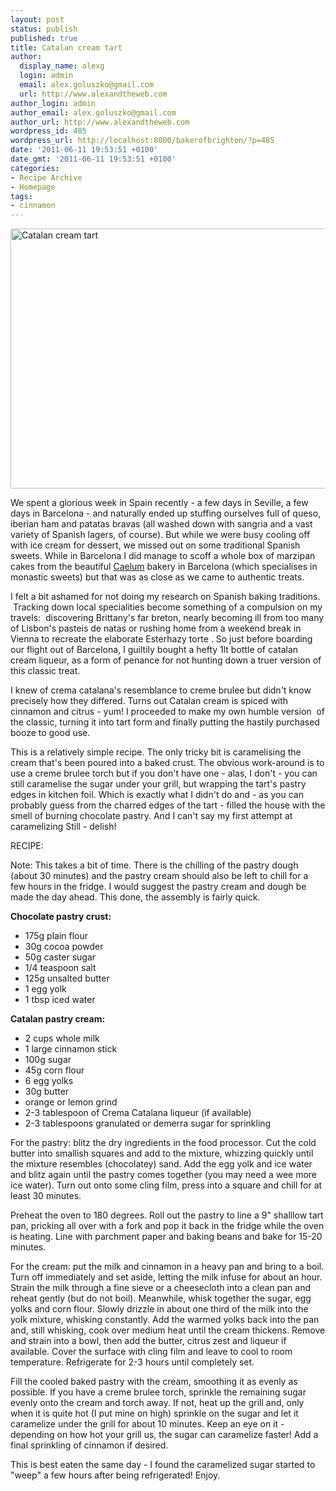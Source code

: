 ```yaml
---
layout: post
status: publish
published: true
title: Catalan cream tart
author:
  display_name: alexg
  login: admin
  email: alex.goluszko@gmail.com
  url: http://www.alexandtheweb.com
author_login: admin
author_email: alex.goluszko@gmail.com
author_url: http://www.alexandtheweb.com
wordpress_id: 485
wordpress_url: http://localhost:8000/bakerofbrighton/?p=485
date: '2011-06-11 19:53:51 +0100'
date_gmt: '2011-06-11 19:53:51 +0100'
categories:
- Recipe Archive
- Homepage
tags:
- cinnamon
---
```

<p><a href="http://localhost:8000/bakerofbrighton/wp-content/uploads/2011/06/P1020906.jpg"><img class="alignnone size-medium wp-image-502" title="Catalan cream tart" src="http://localhost:8000/bakerofbrighton/wp-content/uploads/2011/06/P1020906-620x416.jpg" alt="Catalan cream tart" width="620" height="416" /></a></p>
<p>We spent a glorious week in Spain recently - a few days in Seville, a few days in Barcelona - and naturally ended up stuffing ourselves full of queso, iberian ham and patatas bravas (all washed down with sangria and a vast variety of Spanish lagers, of course). But while we were busy cooling off with ice cream for dessert, we missed out on some traditional Spanish sweets. While in Barcelona I did manage to scoff a whole box of marzipan cakes from the beautiful <a href="http://www.caelumbarcelona.com/">Caelum</a> bakery in Barcelona (which specialises in monastic sweets) but that was as close as we came to authentic treats.</p>
<p>I felt a bit ashamed for not doing my research on Spanish baking traditions.  Tracking down local specialities become something of a compulsion on my travels:  discovering Brittany's far breton, nearly becoming ill from too many of Lisbon's pasteis de natas or rushing home from a weekend break in Vienna to recreate the elaborate Esterhazy torte . So just before boarding our flight out of Barcelona, I guiltily bought a hefty 1lt bottle of catalan cream liqueur, as a form of penance for not hunting down a truer version of this classic treat.</p>
<p>I knew of crema catalana's resemblance to creme brulee but didn't know precisely how they differed. Turns out Catalan cream is spiced with cinnamon and citrus - yum! I proceeded to make my own humble version  of the classic, turning it into tart form and finally putting the hastily purchased booze to good use.</p>
<p>This is a relatively simple recipe. The only tricky bit is caramelising the cream that's been poured into a baked crust. The obvious work-around is to use a creme brulee torch but if you don't have one - alas, I don't - you can still caramelise the sugar under your grill, but wrapping the tart's pastry edges in kitchen foil. Which is exactly what I didn't do and - as you can probably guess from the charred edges of the tart - filled the house with the smell of burning chocolate pastry. And I can't say my first attempt at caramelizing Still - delish!</p>
<p>RECIPE:</p>
<p>Note: This takes a bit of time. There is the chilling of the pastry dough (about 30 minutes) and the pastry cream should also be left to chill for a few hours in the fridge. I would suggest the pastry cream and dough be made the day ahead. This done, the assembly is fairly quick.</p>
<p><strong>Chocolate pastry crust:</strong></p>
<ul>
<li>175g plain flour</li>
<li>30g cocoa powder</li>
<li>50g caster sugar</li>
<li>1/4 teaspoon salt</li>
<li>125g unsalted butter</li>
<li>1 egg yolk</li>
<li>1 tbsp iced water</li>
</ul>
<p><strong>Catalan pastry cream:</strong></p>
<ul>
<li>2 cups whole milk</li>
<li>1 large cinnamon stick</li>
<li>100g sugar</li>
<li>45g corn flour</li>
<li>6 egg yolks</li>
<li>30g butter</li>
<li>orange or lemon grind</li>
<li>2-3 tablespoon of Crema Catalana liqueur (if available)</li>
<li>2-3 tablespoons granulated or demerra sugar for sprinkling</li>
</ul>
<p>For the pastry: blitz the dry ingredients in the food processor. Cut the cold butter into smallish squares and add to the mixture, whizzing quickly until the mixture resembles (chocolatey) sand. Add the egg yolk and ice water and blitz again until the pastry comes together (you may need a wee more ice water). Turn out onto some cling film, press into a square and chill for at least 30 minutes.</p>
<p>Preheat the oven to 180 degrees. Roll out the pastry to line a 9" shalllow tart pan, pricking all over with a fork and pop it back in the fridge while the oven is heating. Line with parchment paper and baking beans and bake for 15-20 minutes.</p>
<p>For the cream: put the milk and cinnamon in a heavy pan and bring to a boil. Turn off immediately and set aside, letting the milk infuse for about an hour. Strain the milk through a fine sieve or a cheesecloth into a clean pan and reheat gently (but do not boil). Meanwhile, whisk together the sugar, egg yolks and corn flour. Slowly drizzle in about one third of the milk into the yolk mixture, whisking constantly. Add the warmed yolks back into the pan and, still whisking, cook over medium heat until the cream thickens. Remove and strain into a bowl, then add the butter, citrus zest and liqueur if available. Cover the surface with cling film and leave to cool to room temperature. Refrigerate for 2-3 hours until completely set.</p>
<p>Fill the cooled baked pastry with the cream, smoothing it as evenly as possible. If you have a creme brulee torch, sprinkle the remaining sugar evenly onto the cream and torch away. If not, heat up the grill and, only when it is quite hot (I put mine on high) sprinkle on the sugar and let it caramelize under the grill for about 10 minutes. Keep an eye on it - depending on how hot your grill us, the sugar can caramelize faster! Add a final sprinkling of cinnamon if desired.</p>
<p>This is best eaten the same day - I found the caramelized sugar started to "weep" a few hours after being refrigerated! Enjoy.</p>
